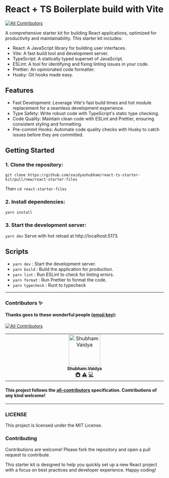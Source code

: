 # React + TS Boilerplate build with Vite

<!-- ALL-CONTRIBUTORS-BADGE:START - Do not remove or modify this section -->
[![All Contributors](https://img.shields.io/badge/all_contributors-2-orange.svg?style=flat-square)](#contributors-)
<!-- ALL-CONTRIBUTORS-BADGE:END -->

A comprehensive starter kit for building React applications, optimized for productivity and maintainability. This starter kit includes:

-   React: A JavaScript library for building user interfaces.
-   Vite: A fast build tool and development server.
-   TypeScript: A statically typed superset of JavaScript.
-   ESLint: A tool for identifying and fixing linting issues in your code.
-   Prettier: An opinionated code formatter.
-   Husky: Git hooks made easy.

## Features

-   Fast Development: Leverage Vite's fast build times and hot module replacement for a seamless development experience.
-   Type Safety: Write robust code with TypeScript's static type checking.
-   Code Quality: Maintain clean code with ESLint and Prettier, ensuring consistent styling and formatting.
-   Pre-commit Hooks: Automate code quality checks with Husky to catch issues before they are committed.

## Getting Started

### 1. Clone the repository:

`git clone https://github.com/vaidyashubham/react-ts-starter-kit/pull/new/react-starter-files`

Then `cd react-starter-files`

### 2. Install dependencies:

`yarn install`

### 3. Start the development server:

`yarn dev`
Serve with hot reload at http://localhost:5173.

## Scripts

-   `yarn dev` : Start the development server.
-   `yarn build` : Build the application for production.
-   `yarn lint` : Run ESLint to check for linting errors.
-   `yarn format` : Run Prettier to format the code.
-   `yarn typecheck` : Runt to typecheck

---

### Contributors ✨

#### Thanks goes to these wonderful people ([emoji key](https://allcontributors.org/docs/en/emoji-key)):

<!-- ALL-CONTRIBUTORS-LIST:START - Do not remove or modify this section -->
[![All Contributors](https://img.shields.io/github/all-contributors/vaidyashubham/react-ts-starter-kit?color=ee8449&style=flat-square)](#contributors)

<!-- prettier-ignore-start -->
<!-- markdownlint-disable -->
<table>
  <tbody>
    <tr>
      <td align="center" valign="top" width="14.28%"><a href="https://shubhamvaidya.netlify.app/"><img src="https://avatars.githubusercontent.com/u/42665352?v=4?s=100" width="100px;" alt="Shubham Vaidya"/><br /><sub><b>Shubham Vaidya</b></sub></a><br /><a href="#infra-vaidyashubham" title="Infrastructure (Hosting, Build-Tools, etc)">🚇</a> <a href="https://github.com/vaidyashubham/react-ts-starter-kit/commits?author=vaidyashubham" title="Tests">⚠️</a> <a href="https://github.com/vaidyashubham/react-ts-starter-kit/commits?author=vaidyashubham" title="Code">💻</a></td>
    </tr>
  </tbody>
</table>

<!-- markdownlint-restore -->
<!-- prettier-ignore-end -->
<!-- ALL-CONTRIBUTORS-LIST:END -->

#### This project follows the [all-contributors](https://github.com/all-contributors/all-contributors) specification. Contributions of any kind welcome!

---

### LICENSE

This project is licensed under the MIT License.

### Contributing

Contributions are welcome! Please fork the repository and open a pull request to contribute.

This starter kit is designed to help you quickly set up a new React project with a focus on best practices and developer experience. Happy coding!
